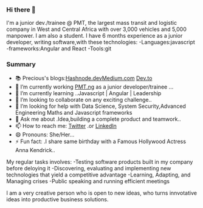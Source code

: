 ### Hi there 👋

<!--
**PreciousNicholas/PreciousNicholas** is a ✨ _special_ ✨ repository because its `README.md` (this file) appears on your GitHub profile.-->

I'm a junior dev./trainee @ PMT, the largest mass transit and logistic company in West and Central Africa with over 3,000 vehicles and 5,000 manpower. I am also a student.
I have 6 months  experience as a junior developer, writing software,with these technologies:
-Languages:javascript
-frameworks:Angular and React
-Tools:git 

### Summary

- 📚 Precious's blogs:[Hashnode.dev](https://supercoder11.hashnode.dev/)[Medium.com](https://medium.com/@nichcholasprecious) [Dev.to](https://dev.to/preciousnicholas)
- 🔭 I’m currently working [PMT.ng](https://pmt.ng/) as a junior developer/trainee  ...
- 🌱 I’m currently learning ..Javascript | Angular | Leadership
- 👯 I’m looking to collaborate on any exciting challenge..
- 🤔 I’m looking for help with Data Science, System Security,Advanced Engineering Maths and Javascript frameworks
- 💬 Ask me about .Idea,building a complete product and teamwork..
- 📫 How to reach me:  [Twitter](https://twitter.com/NicholasPreci18) .or [LinkedIn](https://www.linkedin.com/in/nicholas-precious-19697525b/)
- 😄 Pronouns: She/Her...
- ⚡ Fun fact: .I share same birthday with a Famous Hollywood Actress Anna Kendrick..
  
My regular tasks involves:
-Testing software products built in my company before deloying it
-Discovering, evaluating and implementing new technologies that yield a competitive advantage
-Learning, Adapting, and Managing crises
-Public speaking and running efficient meetings

I am a very creative person who is open to new ideas, who turns innvotative ideas into productive business solutions.
